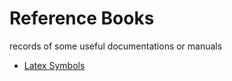 # Reference Books
records of some useful documentations or manuals
- [Latex Symbols](https://oeis.org/wiki/List_of_LaTeX_mathematical_symbols)
